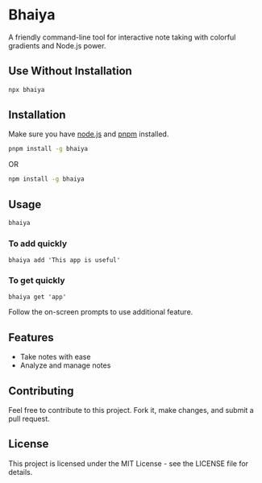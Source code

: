 # Bhaiya

A friendly command-line tool for interactive note taking with colorful gradients and Node.js power.

## Use Without Installation

```bash
npx bhaiya
```

## Installation

Make sure you have [node.js](https://nodejs.org/) and [pnpm](https://pnpm.io/) installed.

```bash
pnpm install -g bhaiya
```

OR

```bash
npm install -g bhaiya
```

## Usage

```bash
bhaiya

```

### To add quickly

```
bhaiya add 'This app is useful'
```

### To get quickly

```
bhaiya get 'app'
```

Follow the on-screen prompts to use additional feature.

## Features

- Take notes with ease
- Analyze and manage notes

## Contributing

Feel free to contribute to this project. Fork it, make changes, and submit a pull request.

## License

This project is licensed under the MIT License - see the LICENSE file for details.
